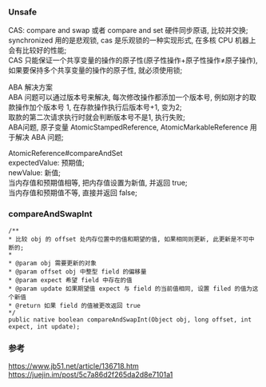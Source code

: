 ### Unsafe  
CAS:   compare and swap  或者 compare and set 硬件同步原语, 比较并交换;  
synchronized 用的是悲观锁, cas 是乐观锁的一种实现形式, 在多核 CPU 机器上会有比较好的性能;  
CAS 只能保证一个共享变量的操作的原子性(原子性操作+原子性操作≠原子操作), 如果要保持多个共享变量的操作的原子性, 就必须使用锁;  

ABA 解决方案  
ABA 问题可以通过版本号来解决, 每次修改操作都添加一个版本号, 例如刚才的取款操作加个版本号 1, 在存款操作执行后版本号+1, 变为2;  
取款的第二次请求执行时就会判断版本号不是1, 执行失败;  
ABA问题, 原子变量 AtomicStampedReference, AtomicMarkableReference 用于解决 ABA 问题;  


AtomicReference#compareAndSet  
expectedValue: 预期值;  
newValue: 新值;  
当内存值和预期值相等, 把内存值设置为新值, 并返回 true;  
当内存值和预期值不等, 直接并返回 false;  

### compareAndSwapInt  
```
/**
* 比较 obj 的 offset 处内存位置中的值和期望的值, 如果相同则更新, 此更新是不可中断的;  
* 
* @param obj 需要更新的对象
* @param offset obj 中整型 field 的偏移量
* @param expect 希望 field 中存在的值
* @param update 如果期望值 expect 与 field 的当前值相同, 设置 filed 的值为这个新值
* @return 如果 field 的值被更改返回 true
*/
public native boolean compareAndSwapInt(Object obj, long offset, int expect, int update);
```
### 参考  
https://www.jb51.net/article/136718.htm  
https://juejin.im/post/5c7a86d2f265da2d8e7101a1  
